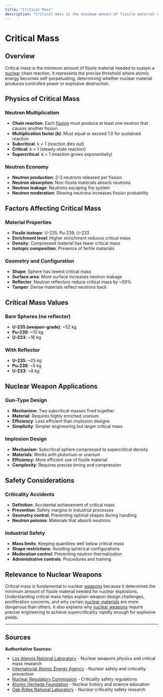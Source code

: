 ```yaml
---
title: "Critical Mass"
description: "Critical mass is the minimum amount of fissile material needed to sustain a nuclear chain reaction."
---
```


# Critical Mass

## Overview

Critical mass is the minimum amount of fissile material needed to sustain a [nuclear](/history/weapons-technology/nuclear-weapons-design) chain reaction. It represents the precise threshold where atomic energy becomes self-perpetuating, determining whether nuclear material produces controlled power or explosive destruction.

## Physics of Critical Mass

### Neutron Multiplication
- **Chain reaction**: Each [fission](/terms/nuclear-physics/fission) must produce at least one neutron that causes another fission
- **Multiplication factor (k)**: Must equal or exceed 1.0 for sustained reaction
- **Subcritical**: k < 1 (reaction dies out)
- **Critical**: k = 1 (steady-state reaction)
- **Supercritical**: k > 1 (reaction grows exponentially)

### Neutron Economy
- **Neutron production**: 2-3 neutrons released per fission
- **Neutron absorption**: Non-fissile materials absorb neutrons
- **Neutron leakage**: Neutrons escaping the system
- **Neutron moderation**: Slowing neutrons increases fission probability

## Factors Affecting Critical Mass

### Material Properties
- **Fissile isotope**: U-235, Pu-239, U-233
- **Enrichment level**: Higher enrichment reduces critical mass
- **Density**: Compressed material has lower critical mass
- **Isotopic composition**: Presence of fertile materials

### Geometry and Configuration
- **Shape**: Sphere has lowest critical mass
- **Surface area**: More surface increases neutron leakage
- **Reflector**: Neutron reflectors reduce critical mass by ~50%
- **Tamper**: Dense materials reflect neutrons back

## Critical Mass Values

### Bare Spheres (no reflector)
- **U-235 (weapon-grade)**: ~52 kg
- **Pu-239**: ~10 kg
- **U-233**: ~16 kg

### With Reflector
- **U-235**: ~25 kg
- **Pu-239**: ~5 kg
- **U-233**: ~8 kg

## Nuclear Weapon Applications

### Gun-Type Design
- **Mechanism**: Two subcritical masses fired together
- **Material**: Requires highly enriched uranium
- **Efficiency**: Less efficient than implosion designs
- **Simplicity**: Simpler engineering but larger critical mass

### Implosion Design
- **Mechanism**: Subcritical sphere compressed to supercritical density
- **Materials**: Works with plutonium or uranium
- **Efficiency**: More efficient use of fissile material
- **Complexity**: Requires precise timing and compression

## Safety Considerations

### Criticality Accidents
- **Definition**: Accidental achievement of critical mass
- **Prevention**: Safety margins in industrial processes
- **Geometry control**: Preventing optimal shapes during handling
- **Neutron poisons**: Materials that absorb neutrons

### Industrial Safety
- **Mass limits**: Keeping quantities well below critical mass
- **Shape restrictions**: Avoiding spherical configurations
- **Moderation control**: Preventing neutron thermalization
- **Administrative controls**: Procedures and training

## Relevance to Nuclear Weapons

Critical mass is fundamental to nuclear [weapons](/terms/nuclear-effects/yield-comparison) because it determines the minimum amount of fissile material needed for nuclear explosions. Understanding critical mass helps explain weapon design challenges, proliferation concerns, and why certain [nuclear materials](/history/weapons-technology/nuclear-materials) are more dangerous than others. It also explains why [nuclear weapons](/terms/weapons-delivery/tactical-nuclear-weapons) require precise engineering to achieve supercriticality rapidly enough for explosive yields.

---

## Sources

**Authoritative Sources:**

- [Los Alamos National Laboratory](https://www.lanl.gov) - Nuclear weapons physics and critical mass research
- [International Atomic Energy Agency](https://www.iaea.org) - Nuclear safety and criticality prevention
- [Nuclear Regulatory Commission](https://www.nrc.gov) - Criticality safety regulations
- [Atomic Heritage Foundation](https://www.atomicheritage.org) - Nuclear history and science education
- [Oak Ridge National Laboratory](https://www.ornl.gov) - Nuclear criticality safety research